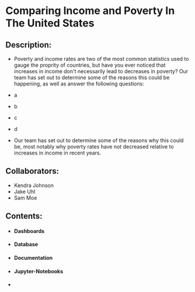 # Comparing Income and Poverty In The United States

## Description:
- Poverty and income rates are two of the most common statistics used to gauge the proprity of countries, but have you ever noticed that increases in income don't necessarily lead to decreases in poverty? Our team has set out to determine some of the reasons this could be happening, as well as answer the following questions:
-  a
-  b
-  c
-  d

- Our team has set out to determine some of the reasons why this could be, most notably why poverty rates have not decreased relative to increases in income in recent years.

## Collaborators:
- Kendra Johnson
- Jake Uhl
- Sam Moe

## Contents:
- #### Dashboards
- #### Database
- #### Documentation
- #### Jupyter-Notebooks
- ####
